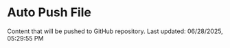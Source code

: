 # Auto Push File

Content that will be pushed to GitHub repository.
Last updated: 06/28/2025, 05:29:55 PM